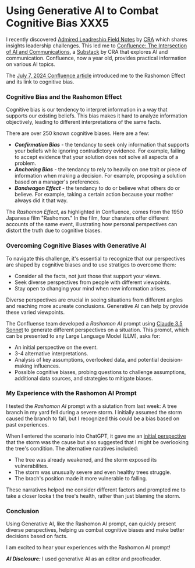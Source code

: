 # Using Generative AI to Combat Cognitive Bias XXX5

I recently discovered [Admired Leadreship Field Notes](https://admiredleadership.com/field-notes/) by [CRA](https://crainc.com/) which shares insights leadership challenges.  This led me to [Confluence: The Intersection of AI and Communications](https://craai.substack.com/), a [Substack](https://substack.com/home) by CRA that explores AI and communication.  Confluence, now a year old, provides practical information on various AI topics.   

The [July 7, 2024 Confluence article](https://craai.substack.com/p/confluence-for-7724)  introduced me to the Rashomon Effect and its link to cognitive bias.

### Cognitive Bias and the Rashomon Effect

Cognitive bias is our tendency to interpret information in a way that supports our existing beliefs.  This bias makes it hard to analyze information objectively, leading to different interpretations of the same facts. 

There are over 250 known cognitive biases.  Here are a few:
- ***Confirmation Bias*** - the tendancy to seek only information that supports your beliefs while ignoring contradictory evidence.  For example, failing to accept evidence that your solution does not solve all aspects of a problem.
- ***Anchoring Bias*** - the tendancy to rely to heavily on one trait or piece of information when making a decision.  For example, proposing a solution based on a manager's preferences.
- ***Bandwagon Effect*** - the tendancy to do or believe what others do or believe.  For example, taking a certain action because your mother always did it that way.

The *Rashomon Effect*, as highlighted in Confluence, comes from the 1950 Japanese film "Rashomon."  In the film, four charaters offer different accounts of the same event, illustrating how personal perspectives can distort the truth due to cognitive biases.

### Overcoming Cognitive Biases with Generative AI

To navigate this challenge, it's essential to recognize that our perspectives are shaped by cognitive biases and to use stratiges to overcome them:

- Consider all the facts, not just those that support your views.
- Seek diverse perspectives from people with different viewpoints.
- Stay open to changing your mind when new information arises.

Diverse perspectives are crucial in seeing situations from different angles and reaching more acureate conclusions.  Generative AI can help by provide these varied viewpoints.

The Confluense team developed a *Rashomon AI* prompt using [Claude 3.5 Sonnet](https://claude.ai/login?returnTo=%2F%3F) to generate different perspectives on a situation.  This promot, which can be presented to any Large Language Model (LLM), asks for:

- An initial perspective on the event.
- 3-4 alternative interpretations.
- Analysis of key assumptions, overlooked data, and potential decision-making influences.
- Possible cognitive biases, probing questions to challenge assumptions, additional data sources, and strategies to mitigate biases. 

### My Experience with the Rashomon AI Prompt

I tested the *Rashomon AI* prompt with a siutation from last week: A tree branch in my yard fell during a severe storm.  I initially assumed the storm caused the branch to fall, but I recognized this could be a bias based on past experiences.

When I entered the scenario into ChatGPT, it gave me an [initial perspective](../documentation/RashomonExample.html) that the storm was the cause but also suggested that I might be overlooking the tree's condition.  The alternative naratives included:

- The tree was already weakened, and the storm exposed its vulnerabilites. 
- The storm was unusually severe and even healthy trees struggle.
- The brach's position made it more vulnerable to falling.

These narratives helped me consider different factors and prompted me to take a closer looka t the tree's health, rather than just blaming the storm.

### Conclusion

Using Generative AI, like the Rashomon AI prompt, can quickly present diverse perspectives, helping us combat cognitive biases and make better decisions based on facts. 

I am excited to hear your experiences with the Rashomon AI prompt!

***AI Disclosure:***  I used generative AI as an editor and proofreader.
